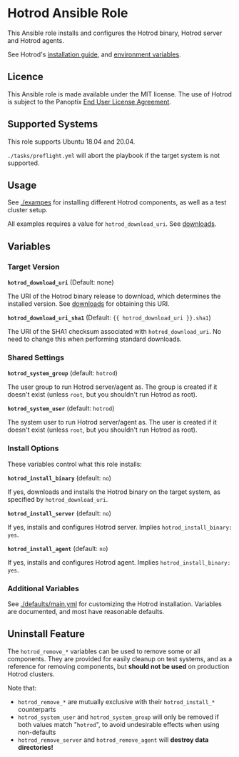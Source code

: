 # Hotrod Ansible Role

This Ansible role installs and configures the Hotrod binary, Hotrod server and Hotrod agents.

See Hotrod's [installation guide](https://hotrod.app/docs/install/overview), and [environment variables](https://hotrod.app/docs/reference/environment_variables).

## Licence

This Ansible role is made available under the MIT license. The use of Hotrod is subject to the Panoptix [End User License Agreement](https://hotrod.app/eula).

## Supported Systems

This role supports Ubuntu 18.04 and 20.04.

`./tasks/preflight.yml` will abort the playbook if the target system is not supported.

## Usage

See [./exampes](./examples) for installing different Hotrod components, as well as a test cluster setup.

All examples requires a value for `hotrod_download_uri`. See [downloads](https://hotrod.app/docs/install/download).

## Variables

### Target Version

**`hotrod_download_uri`**
(Default: none)

The URI of the Hotrod binary release to download, which determines the installed version. See [downloads](https://hotrod.app/docs/install/download) for obtaining this URI.

**`hotrod_download_uri_sha1`**
(Default: `{{ hotrod_download_uri }}.sha1`)

The URI of the SHA1 checksum associated with `hotrod_download_uri`. No need to change this when performing standard downloads.

### Shared Settings

**`hotrod_system_group`**
(default: `hotrod`)

The user group to run Hotrod server/agent as. The group is created if it doesn't exist (unless `root`, but you shouldn't run Hotrod as root).

**`hotrod_system_user`**
(default: `hotrod`)

The system user to run Hotrod server/agent as. The user is created if it doesn't exist (unless `root`, but you shouldn't run Hotrod as root).

### Install Options

These variables control what this role installs:

**`hotrod_install_binary`**
(default: `no`)

If yes, downloads and installs the Hotrod binary on the target system, as specified by `hotrod_download_uri`.

**`hotrod_install_server`**
(default: `no`)

If yes, installs and configures Hotrod server. Implies `hotrod_install_binary: yes`.

**`hotrod_install_agent`**
(default: `no`)

If yes, installs and configures Hotrod agent. Implies `hotrod_install_binary: yes`.

### Additional Variables

See [./defaults/main.yml](./defaults/main.yml) for customizing the Hotrod installation. Variables are documented, and most have reasonable defaults.

## Uninstall Feature

The `hotrod_remove_*` variables can be used to remove some or all components. They are provided for easily cleanup on test systems, and as a reference for removing components, but **should not be used** on production Hotrod clusters.

Note that:

- `hotrod_remove_*` are mutually exclusive with their `hotrod_install_*` counterparts
- `hotrod_system_user` and `hotrod_system_group` will only be removed if both values match "`hotrod`", to avoid undesirable effects when using non-defaults
- `hotrod_remove_server` and `hotrod_remove_agent` will **destroy data directories!**
